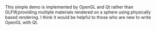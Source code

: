 This simple demo is implemented by OpenGL and Qt rather than GLFW,providing multiple materials rendered on a sphere using physically based rendering. I think it would be helpful to those who are new to write OpenGL with Qt.